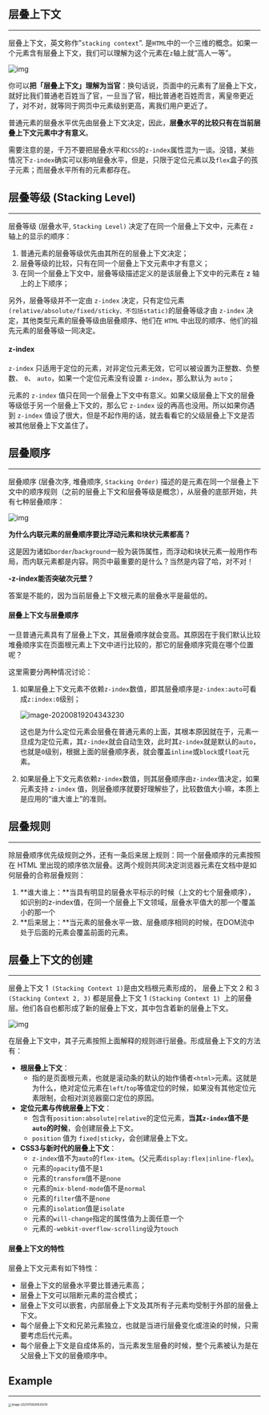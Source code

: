 ## 层叠上下文

------

层叠上下文，英文称作”`stacking context`”. 是`HTML`中的一个三维的概念。如果一个元素含有层叠上下文，我们可以理解为这个元素在`z`轴上就“高人一等”。

![img](assets/de8e1517981a4a049214c5f0ca4c9314.jpeg)

你可以**把「层叠上下文」理解为当官**：换句话说，页面中的元素有了层叠上下文，就好比我们普通老百姓当了官，一旦当了官，相比普通老百姓而言，离皇帝更近了，对不对，就等同于网页中元素级别更高，离我们用户更近了。

普通元素的层叠水平优先由层叠上下文决定，因此，**层叠水平的比较只有在当前层叠上下文元素中才有意义**。

需要注意的是，千万不要把层叠水平和`CSS`的`z-index`属性混为一谈。没错，某些情况下`z-index`确实可以影响层叠水平，但是，只限于定位元素以及`flex`盒子的孩子元素；而层叠水平所有的元素都存在。

## 层叠等级 (Stacking Level)

------

层叠等级 (层叠水平, `Stacking Level)` 决定了在同一个层叠上下文中，元素在 `z` 轴上的显示的顺序：

1. 普通元素的层叠等级优先由其所在的层叠上下文决定；
2. 层叠等级的比较，只有在同一个层叠上下文元素中才有意义；
3. 在同一个层叠上下文中，层叠等级描述定义的是该层叠上下文中的元素在 z 轴上的上下顺序；

另外，层叠等级并不一定由 `z-index` 决定，只有定位元素`(relative/absolute/fixed/sticky、不包括static)`的层叠等级才由 `z-index` 决定，其他类型元素的层叠等级由层叠顺序、他们在 `HTML` 中出现的顺序、他们的祖先元素的层叠等级一同决定。

#### **z-index**

`z-index` 只适用于定位的元素，对非定位元素无效，它可以被设置为正整数、负整数、 `0`、 `auto`，如果一个定位元素没有设置 `z-index`，那么默认为 `auto`；

元素的 `z-index` 值只在同一个层叠上下文中有意义。如果父级层叠上下文的层叠等级低于另一个层叠上下文的，那么它 `z-index` 设的再高也没用。所以如果你遇到 `z-index` 值设了很大，但是不起作用的话，就去看看它的父级层叠上下文是否被其他层叠上下文盖住了。

## 层叠顺序

------

层叠顺序 (层叠次序, 堆叠顺序, `Stacking Order)` 描述的是元素在同一个层叠上下文中的顺序规则（之前的层叠上下文和层叠等级是概念），从层叠的底部开始，共有七种层叠顺序：

![img](assets/4e226350c5bf4338b2b1876d018f89b7.jpeg)

**为什么内联元素的层叠顺序要比浮动元素和块状元素都高？**

这是因为诸如`border`/`background`一般为装饰属性，而浮动和块状元素一般用作布局，而内联元素都是内容。网页中最重要的是什么？当然是内容了哈，对不对！

**-z-index能否突破次元壁？**

答案是不能的，因为当前层叠上下文根元素的层叠水平是最低的。

#### 层叠上下文与层叠顺序

一旦普通元素具有了层叠上下文，其层叠顺序就会变高。其原因在于我们默认比较堆叠顺序实在页面根元素上下文中进行比较的，那它的层叠顺序究竟在哪个位置呢？

这里需要分两种情况讨论：

1. 如果层叠上下文元素不依赖`z-index`数值，即其层叠顺序是`z-index:auto`可看成`z:index:0`级别；

   ![image-20200819204343230](assets/image-20200819204343230.png)

   这也是为什么定位元素会层叠在普通元素的上面，其根本原因就在于，元素一旦成为定位元素，其`z-index`就会自动生效，此时其`z-index`就是默认的`auto`，也就是`0`级别，根据上面的层叠顺序表，就会覆盖`inline`或`block`或`float`元素。

2. 如果层叠上下文元素依赖`z-index`数值，则其层叠顺序由`z-index`值决定，如果元素支持 `z-index` 值，则层叠顺序就要好理解些了，比较数值大小嘛，本质上是应用的“谁大谁上”的准则。

## 层叠规则

------

除层叠顺序优先级规则之外，还有一条后来居上规则：同一个层叠顺序的元素按照在 HTML 里出现的顺序依次层叠。这两个规则共同决定浏览器元素在文档中是如何层叠的合称层叠规则：

1. **谁大谁上：**当具有明显的层叠水平标示的时候（上文的七个层叠顺序），如识别的z-index值，在同一个层叠上下文领域，层叠水平值大的那一个覆盖小的那一个
2. **后来居上：**当元素的层叠水平一致、层叠顺序相同的时候，在DOM流中处于后面的元素会覆盖前面的元素。

## 层叠上下文的创建

--------

层叠上下文 1` (Stacking Context 1)`是由文档根元素形成的， 层叠上下文 2 和 3 `(Stacking Context 2, 3)` 都是层叠上下文 1 `(Stacking Context 1) `上的层叠层。他们各自也都形成了新的层叠上下文，其中包含着新的层叠上下文。

![img](assets/a57b5dcb6f7c43d7a33f5651f626b27a.jpeg)

在层叠上下文中，其子元素按照上面解释的规则进行层叠。形成层叠上下文的方法有：

- **根层叠上下文**：
  - 指的是页面根元素，也就是滚动条的默认的始作俑者`<html>`元素。这就是为什么，绝对定位元素在`left`/`top`等值定位的时候，如果没有其他定位元素限制，会相对浏览器窗口定位的原因。
- **定位元素与传统层叠上下文**：
  - 包含有`position:absolute|relative`的定位元素，**当其`z-index`值不是`auto`的时候**，会创建层叠上下文。
  - `position` 值为 `fixed|sticky`，会创建层叠上下文。
- **CSS3与新时代的层叠上下文**：
  - `z-index`值不为`auto`的`flex-item`。(父元素`display:flex|inline-flex`)。
  - 元素的`opacity`值不是`1`
  - 元素的`transform`值不是`none`
  - 元素的`mix-blend-mode`值不是`normal`
  - 元素的`filter`值不是`none`
  - 元素的`isolation`值是`isolate`
  - 元素的`will-change`指定的属性值为上面任意一个
  - 元素的`-webkit-overflow-scrolling`设为`touch`

#### 层叠上下文的特性

层叠上下文元素有如下特性：

- 层叠上下文的层叠水平要比普通元素高；
- 层叠上下文可以阻断元素的混合模式；
- 层叠上下文可以嵌套，内部层叠上下文及其所有子元素均受制于外部的层叠上下文。
- 每个层叠上下文和兄弟元素独立，也就是当进行层叠变化或渲染的时候，只需要考虑后代元素。
- 每个层叠上下文是自成体系的，当元素发生层叠的时候，整个元素被认为是在父层叠上下文的层叠顺序中。

## Example

-------

<img src="assets/image-20210110081839218.png" alt="image-20210110081839218" style="zoom:40%;" />



